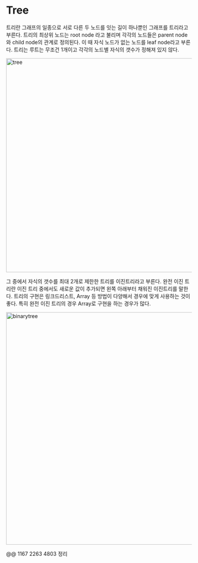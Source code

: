 # Tree
트리란 그래프의 일종으로 서로 다른 두 노드를 잇는 길이 하나뿐인 그래프를 트리라고 부른다. 트리의 최상위 노드는 root node 라고 불리며 각각의 노드들은 parent node와 child node의 관계로 정의된다. 이 때 자식 노드가 없는 노드를 leaf node라고 부른다. 트리는 루트는 무조건 1개이고  각각의 노드별 자식의 갯수가 정해져 있지 않다.  

<img width="579" alt="tree" src="https://user-images.githubusercontent.com/78075226/120457088-23bb7100-c3d1-11eb-84a2-1103ab3fefd4.png">

그 중에서 자식의 갯수를 최대 2개로 제한한 트리를 이진트리라고 부른다. 완전 이진 트리란 이진 트리 중에서도 새로운 값이 추가되면 왼쪽 아래부터 채워진 이진트리를 말한다. 트리의 구현은 링크드리스트, Array 등 방법이 다양해서 경우에 맞게 사용하는 것이 좋다. 특히 완전 이진 트리의 경우 Array로 구현을 하는 경우가 많다. 

<img width="629" alt="binarytree" src="https://user-images.githubusercontent.com/78075226/120458954-ae50a000-c3d2-11eb-830f-425aa4cacfe1.png">

@@ 1167 2263 4803 정리
